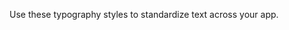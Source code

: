Use these typography styles to standardize text across your app.

<!-- <img src="https://static2.sharepointonline.com/files/fabric/fabric-website/images/controls/android/utilities/demo-typography.png" alt="Example of Typography on Android" style="width: 50%;" /> -->
